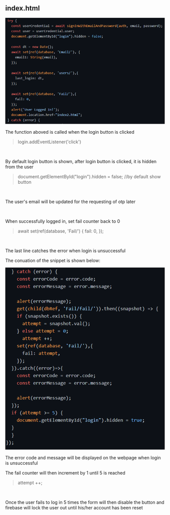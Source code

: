 ## index.html

![Image not found!](https://github.com/Xeropyt/IOTS-Project/blob/main/Images/try1.png?raw=true)

The function aboved is called when the login button is clicked

> login.addEventListener('click')
<p>&nbsp;</p>
By default login button is shown, after login button is clicked, it is hidden from the user

> document.getElementById("login").hidden = false; //by default show button
<p>&nbsp;</p>
The user's email will be updated for the requesting of otp later
<p>&nbsp;</p>
When successfully logged in, set fail counter back to 0

> await set(ref(database, 'Fail/') { fail: 0, });
<p>&nbsp;</p>
The last line catches the error when login is unsuccessful

The conuation of the snippet is shown below:

![Image not found!](https://github.com/Xeropyt/IOTS-Project/blob/main/Images/try2.png?raw=true)

The error code and message will be displayed on the webpage when login is unsuccessful

The fail counter will then increment by 1 until 5 is reached

> attempt ++;
<p>&nbsp;</p>
Once the user fails to log in 5 times the form will then disable the button and firebase will
lock the user out until his/her account has been reset
